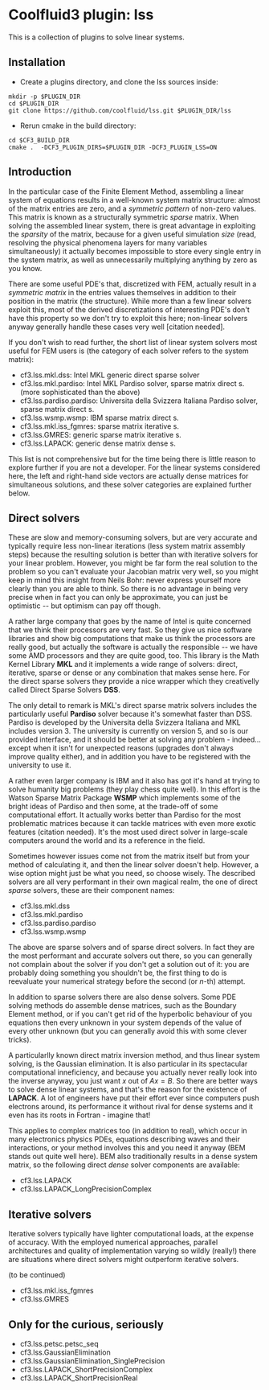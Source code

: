 
# Coolfluid3 plugin: lss

This is a collection of plugins to solve linear systems.


## Installation

* Create a plugins directory, and clone the lss sources inside:

```
mkdir -p $PLUGIN_DIR
cd $PLUGIN_DIR
git clone https://github.com/coolfluid/lss.git $PLUGIN_DIR/lss
```

* Rerun cmake in the build directory:

```
cd $CF3_BUILD_DIR
cmake .  -DCF3_PLUGIN_DIRS=$PLUGIN_DIR -DCF3_PLUGIN_LSS=ON
```


## Introduction

In the particular case of the Finite Element Method, assembling a linear system of equations results in a well-known system matrix structure: almost of the matrix entries are zero, and a *symmetric pattern* of non-zero values. This matrix is known as a structurally symmetric *sparse* matrix. When solving the assembled linear system, there is great advantage in exploiting the *sparsity* of the matrix, because for a given useful simulation *size* (read, resolving the physical phenomena layers for many variables simultaneously) it actually becomes impossible to store every single entry in the system matrix, as well as unnecessarily multiplying anything by zero as you know.

There are some useful PDE's that, discretized with FEM, actually result in a *symmetric matrix* in the entries values themselves in addition to their position in the matrix (the structure). While more than a few linear solvers exploit this, most of the derived discretizations of interesting PDE's don't have this property so we don't try to exploit this here; non-linear solvers anyway generally handle these cases very well [citation needed].

If you don't wish to read further, the short list of linear system solvers most useful for FEM users is (the category of each solver refers to the system matrix):

* cf3.lss.mkl.dss: Intel MKL generic direct sparse solver
* cf3.lss.mkl.pardiso: Intel MKL Pardiso solver, sparse matrix direct s. (more sophisticated than the above)
* cf3.lss.pardiso.pardiso: Universita della Svizzera Italiana Pardiso solver, sparse matrix direct s.
* cf3.lss.wsmp.wsmp: IBM sparse matrix direct s.
* cf3.lss.mkl.iss_fgmres: sparse matrix iterative s.
* cf3.lss.GMRES: generic sparse matrix iterative s.
* cf3.lss.LAPACK: generic dense matrix dense s.

This list is not comprehensive but for the time being there is little reason to explore further if you are not a developer. For the linear systems considered here, the left and right-hand side vectors are actually dense matrices for simultaneous solutions, and these solver categories are explained further below.


## Direct solvers

These are slow and memory-consuming solvers, but are very accurate and typically require less non-linear iterations (less system matrix assembly steps) because the resulting solution is better than with iterative solvers for your linear problem. However, you might be far form the real solution to the problem so you can't evaluate your Jacobian matrix very well, so you might keep in mind this insight from Neils Bohr: never express yourself more clearly than you are able to think. So there is no advantage in being very precise when in fact you can only be approximate, you can just be optimistic -- but optimism can pay off though.

A rather large company that goes by the name of Intel is quite concerned that we think their processors are very fast. So they give us nice software libraries and show big computations that make us think the processors are really good, but actually the software is actually the responsible -- we have some AMD processors and they are quite good, too. This library is the Math Kernel Library **MKL** and it implements a wide range of solvers: direct, iterative, sparse or dense or any combination that makes sense here. For the direct sparse solvers they provide a nice wrapper which they creativelly called Direct Sparse Solvers **DSS**.

The only detail to remark is MKL's direct sparse matrix solvers includes the particularly useful **Pardiso** solver because it's somewhat faster than DSS. Pardiso is developed by the Universita della Svizzera Italiana and MKL includes version 3. The university is currently on version 5, and so is our provided interface, and it should be better at solving any problem - indeed... except when it isn't for unexpected reasons (upgrades don't always improve quality either), and in addition you have to be registered with the university to use it.

A rather even larger company is IBM and it also has got it's hand at trying to solve humanity big problems (they play chess quite well). In this effort is the Watson Sparse Matrix Package **WSMP** which implements some of the bright ideas of Pardiso and then some, at the trade-off of some computational effort. It actually works better than Pardiso for the most problematic matrices because it can tackle matrices with even more exotic features (citation needed). It's the most used direct solver in large-scale computers around the world and its a reference in the field.

Sometimes however issues come not from the matrix itself but from your method of calculating it, and then the linear solver doesn't help. However, a wise option might just be what you need, so choose wisely. The described solvers are all very performant in their own magical realm, the one of direct *sparse* solvers, these are their component names:

* cf3.lss.mkl.dss
* cf3.lss.mkl.pardiso
* cf3.lss.pardiso.pardiso
* cf3.lss.wsmp.wsmp

The above are sparse solvers and  of sparse direct solvers. In fact they are the most performant and accurate solvers out there, so you can generally not complain about the solver if you don't get a solution out of it: you are probably doing something you shouldn't be, the first thing to do is reevaluate your numerical strategy before the second (or *n*-th) attempt.

In addition to sparse solvers there are also dense solvers. Some PDE solving methods do assemble dense matrices, such as the Boundary Element method, or if you can't get rid of the hyperbolic behaviour of you equations then every unknown in your system depends of the value of every other unknown (but you can generally avoid this with some clever tricks).

A particularlly known direct matrix inversion method, and thus linear system solving, is the Gaussian elimination. It is also particular in its spectacular computational inneficiency, and because you actually never really look into the inverse anyway, you just want $x$ out of $A x = B$. So there are better ways to solve dense linear systems, and that's the reason for the existence of **LAPACK**. A lot of engineers have put their effort ever since computers push electrons around, its performance it without rival for dense systems and it even has its roots in Fortran - imagine that!

This applies to complex matrices too (in addition to real), which occur in many electronics physics PDEs, equations describing waves and their interactions, or your method involves this and you need it anyway (BEM stands out quite well here). BEM also traditionally results in a dense system matrix, so the following direct *dense* solver components are available:

* cf3.lss.LAPACK
* cf3.lss.LAPACK_LongPrecisionComplex


## Iterative solvers

Iterative solvers typically have lighter computational loads, at the expense of accuracy. With the employed numerical approaches, parallel architectures and quality of implementation varying so wildly (really!) there are situations where direct solvers might outperform iterative solvers.

(to be continued)

* cf3.lss.mkl.iss_fgmres
* cf3.lss.GMRES


## Only for the curious, seriously

* cf3.lss.petsc.petsc_seq
* cf3.lss.GaussianElimination
* cf3.lss.GaussianElimination_SinglePrecision
* cf3.lss.LAPACK_ShortPrecisionComplex
* cf3.lss.LAPACK_ShortPrecisionReal


